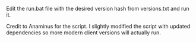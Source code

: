 Edit the run.bat file with the desired version hash from versions.txt and run it.


Credit to Anaminus for the script. I slightly modified the script with updated dependencies so more modern client versions will actually run.